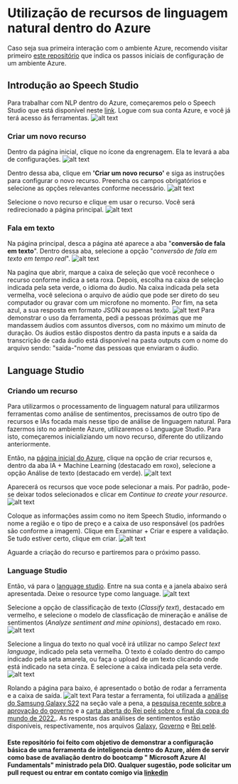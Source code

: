 # Utilização de recursos de linguagem natural dentro do Azure

Caso seja sua primeira interação com o ambiente Azure, recomendo visitar primeiro [este repositório](https://github.com/HugoCSouza/inicio-azure) que indica os passos iniciais de configuração de um ambiente Azure.

## Introdução ao Speech Studio

Para trabalhar com NLP dentro do Azure, começaremos pelo o Speech Studio que está disponível neste [link](https://speech.microsoft.com/portal). Logue com sua conta Azure, e você já terá acesso ás ferramentas.
![alt text](imagens-explicação/image.png)

### Criar um novo recurso

Dentro da página inicial, clique no ícone da engrenagem. Ela te levará a aba de configurações.
![alt text](imagens-explicação/image-1.png)

Dentro dessa aba, clique em **'Criar um novo recurso'** e siga as instruções para configurar o novo recurso. Preencha os campos obrigatórios e selecione as opções relevantes conforme necessário.
![alt text](imagens-explicação/image-2.png)

Selecione o novo recurso e clique em usar o recurso. Você será redirecionado a página principal.
![alt text](imagens-explicação/image-3.png)

### Fala em texto

Na página principal, desca a página até aparece a aba "**conversão de fala em texto**". Dentro dessa aba, selecione a opção "*conversão de fala em texto em tempo real*".
![alt text](imagens-explicação/image-4.png)

Na pagina que abrir, marque a caixa de seleção que você reconhece o recurso conforme indica a seta roxa. Depois, escolha na caixa de seleção indicada pela seta verde, o idioma do áudio. Na caixa indicada pela seta vermelha, você seleciona o arquivo de aúdio que pode ser direto do seu computador ou gravar com um microfone no momento. Por fim, na seta azul, a sua resposta em formato JSON ou apenas texto.
![alt text](imagens-explicação/image-7.png)
Para demonstrar o uso da ferramenta, pedi a pessoas próximas que me mandassem áudios com assuntos diversos, com no máximo um minuto de duração. Os áudios estão dispostos dentro da pasta inputs e a saída da transcrição de cada áudio está disponível na pasta outputs com o nome do arquivo sendo: "saida-"nome das pessoas que enviaram o áudio.

## Language Studio

### Criando um recurso

Para utilizarmos o processamento de linguagem natural para utilizarmos ferramentas como análise de sentimentos, precissamos de outro tipo de recursos e IAs focada mais nesse tipo de análise de linguagem natural. Para fazermos isto no ambiente Azure, utilizaremos o Languague Studio. Para isto, começaremos inicializiando um novo recurso, diferente do utilizando anteriormente.

Então, na [página inicial do Azure](https://portal.azure.com/#home), clique na opção de criar recursos e, dentro da aba IA + Machine Learning (destacado em roxo), selecione a opção Análise de texto (destacado em verde).
![alt text](imagens-explicação/image-8.png)

Aparecerá os recursos que voce pode selecionar a mais. Por padrão, pode-se deixar todos selecionados e clicar em *Continue to create your resource*.
![alt text](imagens-explicação/image-9.png)

Coloque as informações assim como no item Speech Studio, informando o nome a região e o tipo de preço e a caixa de uso responsável (os padrões são conforme a imagem). Clique em Examinar + Criar e espere a validação. Se tudo estiver certo, clique em criar.
![alt text](imagens-explicação/image-12.png)

Aguarde a criação do recurso e partiremos para o próximo passo.

### Language Studio

Então, vá para o [language studio](https://language.cognitive.azure.com/home). Entre na sua conta e a janela abaixo será apresentada. Deixe o resource type como language.
![alt text](imagens-explicação/image-13.png)

Selecione a opção de classificação de texto (*Classify text*), destacado em vermelho, e selecione o modelo de classficação de mineração e análise de sentimentos (*Analyze sentiment and mine opinions*), destacado em roxo.
![alt text](imagens-explicação/image-14.png)

Selecione a lingua do texto no qual você irá utilizar no campo *Select text language*, indicado pela seta vermelha. O texto é colado dentro do campo indicado pela seta amarela, ou faça o upload de um texto clicando onde está indicado na seta cinza. E selecione a caixa indicada pela seta verde.
![alt text](imagens-explicação/image-17.png)

Rolando a página para baixo, é apresentado o botão de rodar a ferramenta e a caixa de saída.
![alt text](imagens-explicação/image-18.png)
Para testar a ferramenta, foi utilizada a [análise do Samsung Galaxy S22](https://canaltech.com.br/produto/samsung/galaxy-s22/analise/) na seção vale a pena, a [pesquisa recente sobre a aprovação do governo](https://g1.globo.com/politica/noticia/2024/03/21/datafolha-comparacao-governo-lula-outros-presidentes.ghtml) e a [carta aberta do Rei pelé sobre o final da copa do mundo de 2022.](https://www.poder360.com.br/esportes/final-da-copa-foi-espetaculo-ao-futuro-do-futebol-diz-pele/). As respostas das análises de sentimentos estão disponíveis, respectivamente, nos arquivos [Galaxy](outputs/saida-galaxys22.json), [Governo](outputs/saida-galaxys22.json) e [Rei pelé](outputs/saida-carta-pele.json).

#### Este repositório foi feito com objetivo de demonstrar a configuração básica de uma ferramenta de inteligencia dentro do Azure, além de servir como base de avaliação dentro do bootcamp " Microsoft Azure AI Fundamentals" ministrado pela DIO. Qualquer sugestão, pode solicitar um pull request ou entrar em contato comigo via [linkedin](https://www.linkedin.com/in/hugo-cs-souza/)
